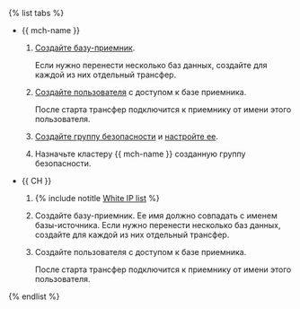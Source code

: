 {% list tabs %}

- {{ mch-name }}
    
    1. [Создайте базу-приемник](../../../../managed-clickhouse/operations/databases.md#add-db).
    
       Если нужно перенести несколько баз данных, создайте для каждой из них отдельный трансфер.
    
    1. [Создайте пользователя](../../../../managed-clickhouse/operations/cluster-users.md#adduser) с доступом к базе приемника.
    
       После старта трансфер подключится к приемнику от имени этого пользователя.
    
    1. [Создайте группу безопасности](../../../../vpc/operations/security-group-create.md) и [настройте ее](../../../../managed-clickhouse/operations/connect/index.md#configuring-security-groups).
    
    1. Назначьте кластеру {{ mch-name }} созданную группу безопасности.

- {{ CH }}
    
    1. {% include notitle [White IP list](../../configure-white-ip.md) %}
    
    1. Создайте базу-приемник. Ее имя должно совпадать с именем базы-источника. Если нужно перенести несколько баз данных, создайте для каждой из них отдельный трансфер.
    
    1. Создайте пользователя с доступом к базе приемника.
    
       После старта трансфер подключится к приемнику от имени этого пользователя.

{% endlist %}